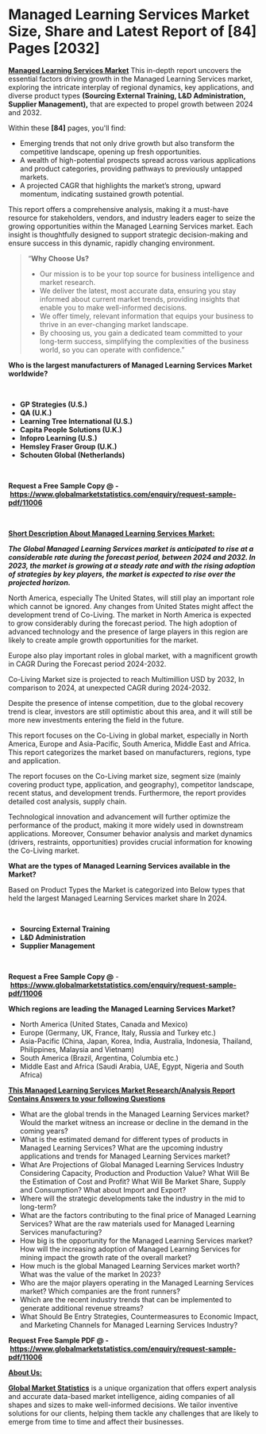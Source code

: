 <h1>Managed Learning Services Market Size, Share and Latest Report of [84] Pages [2032]</h1>
<p><a href="https://www.globalmarketstatistics.com/market-reports/managed-learning-services-market-11006"><strong>Managed Learning Services Market</strong></a> This in-depth report uncovers the essential factors driving growth in the Managed Learning Services market, exploring the intricate interplay of regional dynamics, key applications, and diverse product types <strong>(Sourcing External Training, L&amp;D Administration, Supplier Management),</strong> that are expected to propel growth between 2024 and 2032.</p>
<p>Within these <strong>[84]</strong> pages, you'll find:</p>
<ul>
<li>Emerging trends that not only drive growth but also transform the competitive landscape, opening up fresh opportunities.</li>
<li>A wealth of high-potential prospects spread across various applications and product categories, providing pathways to previously untapped markets.</li>
<li>A projected CAGR that highlights the market&rsquo;s strong, upward momentum, indicating sustained growth potential.</li>
</ul>
<p>This report offers a comprehensive analysis, making it a must-have resource for stakeholders, vendors, and industry leaders eager to seize the growing opportunities within the Managed Learning Services market. Each insight is thoughtfully designed to support strategic decision-making and ensure success in this dynamic, rapidly changing environment.</p>
<blockquote class="">
<p>&ldquo;<strong>Why Choose Us? </strong></p>
<ul>
<li>Our mission is to be your top source for business intelligence and market research.</li>
<li>We deliver the latest, most accurate data, ensuring you stay informed about current market trends, providing insights that enable you to make well-informed decisions.</li>
<li>We offer timely, relevant information that equips your business to thrive in an ever-changing market landscape.</li>
<li>By choosing us, you gain a dedicated team committed to your long-term success, simplifying the complexities of the business world, so you can operate with confidence.&rdquo;</li>
</ul>
</blockquote>
<p><strong>Who is the largest manufacturers of Managed Learning Services Market worldwide?</strong></p>
<p>&nbsp;</p>
<ul>
<li><strong>GP Strategies (U.S.)</strong></li>
<li><strong>QA (U.K.)</strong></li>
<li><strong>Learning Tree International (U.S.)</strong></li>
<li><strong>Capita People Solutions (U.K.)</strong></li>
<li><strong>Infopro Learning (U.S.)</strong></li>
<li><strong>Hemsley Fraser Group (U.K.)</strong></li>
<li><strong>Schouten Global (Netherlands)</strong></li>
</ul>
<p>&nbsp;</p>
<p><strong>Request a Free Sample Copy @ -&nbsp;</strong><a href="https://www.globalmarketstatistics.com/enquiry/request-sample-pdf/11006"><strong>https://www.globalmarketstatistics.com/enquiry/request-sample-pdf/11006</strong></a></p>
<p>&nbsp;</p>
<p><strong><u>Short Description About Managed Learning Services Market:</u></strong></p>
<p><strong><em>The Global Managed Learning Services market is anticipated to rise at a considerable rate during the forecast period, between 2024 and 2032. In 2023, the market is growing at a steady rate and with the rising adoption of strategies by key players, the market is expected to rise over the projected horizon.</em></strong></p>
<p>North America, especially The United States, will still play an important role which cannot be ignored. Any changes from United States might affect the development trend of Co-Living. The market in North America is expected to grow considerably during the forecast period. The high adoption of advanced technology and the presence of large players in this region are likely to create ample growth opportunities for the market.</p>
<p>Europe also play important roles in global market, with a magnificent growth in CAGR During the Forecast period 2024-2032.</p>
<p>Co-Living Market size is projected to reach Multimillion USD by 2032, In comparison to 2024, at unexpected CAGR during 2024-2032.</p>
<p>Despite the presence of intense competition, due to the global recovery trend is clear, investors are still optimistic about this area, and it will still be more new investments entering the field in the future.</p>
<p>This report focuses on the Co-Living in global market, especially in North America, Europe and Asia-Pacific, South America, Middle East and Africa. This report categorizes the market based on manufacturers, regions, type and application.</p>
<p>The report focuses on the Co-Living market size, segment size (mainly covering product type, application, and geography), competitor landscape, recent status, and development trends. Furthermore, the report provides detailed cost analysis, supply chain.</p>
<p>Technological innovation and advancement will further optimize the performance of the product, making it more widely used in downstream applications. Moreover, Consumer behavior analysis and market dynamics (drivers, restraints, opportunities) provides crucial information for knowing the Co-Living market.</p>
<p><strong>What are the types of Managed Learning Services available in the Market?</strong></p>
<p>Based on Product Types the Market is categorized into Below types that held the largest Managed Learning Services market share In 2024.</p>
<p>&nbsp;</p>
<ul>
<li><strong>Sourcing External Training</strong></li>
<li><strong>L&amp;D Administration</strong></li>
<li><strong>Supplier Management</strong></li>
</ul>
<p>&nbsp;</p>
<p><strong>Request a Free Sample Copy @</strong>&nbsp;-&nbsp;<a href="https://www.globalmarketstatistics.com/enquiry/request-sample-pdf/11006"><strong>https://www.globalmarketstatistics.com/enquiry/request-sample-pdf/11006</strong></a></p>
<p><strong>Which regions are leading the Managed Learning Services Market?</strong></p>
<ul>
<li>North America (United States, Canada and Mexico)</li>
<li>Europe (Germany, UK, France, Italy, Russia and Turkey etc.)</li>
<li>Asia-Pacific (China, Japan, Korea, India, Australia, Indonesia, Thailand, Philippines, Malaysia and Vietnam)</li>
<li>South America (Brazil, Argentina, Columbia etc.)</li>
<li>Middle East and Africa (Saudi Arabia, UAE, Egypt, Nigeria and South Africa)</li>
</ul>
<p><strong><u>This Managed Learning Services Market Research/Analysis Report Contains Answers to your following Questions</u></strong></p>
<ul>
<li>What are the global trends in the Managed Learning Services market? Would the market witness an increase or decline in the demand in the coming years?</li>
<li>What is the estimated demand for different types of products in Managed Learning Services? What are the upcoming industry applications and trends for Managed Learning Services market?</li>
<li>What Are Projections of Global Managed Learning Services Industry Considering Capacity, Production and Production Value? What Will Be the Estimation of Cost and Profit? What Will Be Market Share, Supply and Consumption? What about Import and Export?</li>
<li>Where will the strategic developments take the industry in the mid to long-term?</li>
<li>What are the factors contributing to the final price of Managed Learning Services? What are the raw materials used for Managed Learning Services manufacturing?</li>
<li>How big is the opportunity for the Managed Learning Services market? How will the increasing adoption of Managed Learning Services for mining impact the growth rate of the overall market?</li>
<li>How much is the global Managed Learning Services market worth? What was the value of the market In 2023?</li>
<li>Who are the major players operating in the Managed Learning Services market? Which companies are the front runners?</li>
<li>Which are the recent industry trends that can be implemented to generate additional revenue streams?</li>
<li>What Should Be Entry Strategies, Countermeasures to Economic Impact, and Marketing Channels for Managed Learning Services Industry?</li>
</ul>
<p><strong>Request Free Sample PDF @ -&nbsp;</strong><a href="https://www.globalmarketstatistics.com/enquiry/request-sample-pdf/11006"><strong>https://www.globalmarketstatistics.com/enquiry/request-sample-pdf/11006</strong></a></p>
<p><strong><u>About Us:</u></strong></p>
<p><a href="https://www.globalmarketstatistics.com/"><strong>Global Market Statistics</strong></a>&nbsp;is a unique organization that offers expert analysis and accurate data-based market intelligence, aiding companies of all shapes and sizes to make well-informed decisions. We tailor inventive solutions for our clients, helping them tackle any challenges that are likely to emerge from time to time and affect their businesses.</p>